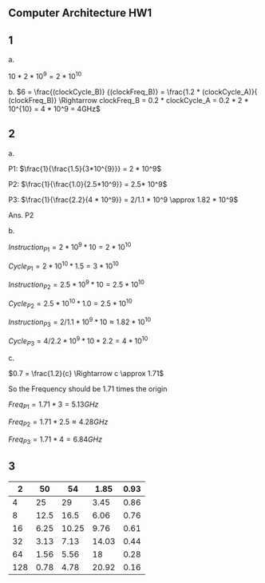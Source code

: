 ## Computer Architecture HW1

## 1

a. 

$10 * 2 * 10^9 = 2 * 10^{10}$

b. $6 = \frac{(clockCycle_B)} {(clockFreq_B)} = \frac{1.2 * (clockCycle_A)}{ (clockFreq_B)} \Rightarrow clockFreq_B = 0.2 * clockCycle_A = 0.2 * 2 * 10^{10} = 4 * 10^9 = 4GHz$

## 2

a. 

P1: $\frac{1}{\frac{1.5}{3*10^{9}}} = 2 * 10^9$

P2: $\frac{1}{\frac{1.0}{2.5*10^9}} = 2.5* 10^9$

P3: $\frac{1}{\frac{2.2}{4 * 10^9}} = 2/1.1 * 10^9 \approx 1.82 * 10^9$

Ans. P2

b.

$Instruction_{P1} = 2 * 10^9 * 10 = 2 * 10 ^ {10}$

$Cycle_{P1} = 2 * 10^{10} * 1.5 = 3 * 10 ^{10}$

$Instruction_{P2} = 2.5 * 10^9 * 10 = 2.5 * 10^{10}$

$Cycle_{P2} = 2.5 * 10 ^ {10} * 1.0 = 2.5 * 10^{10}$

$Instruction_{P3} = 2 / 1.1 * 10^9 * 10 \approx 1.82 * 10^{10}$

$Cycle_{P3} = 4 / 2.2 * 10^9 * 10 * 2.2 = 4 * 10^{10}$

 c.

$0.7 = \frac{1.2}{c} \Rightarrow c \approx 1.71$

So the Frequency should be 1.71 times the origin

$Freq_{P1} = 1.71 * 3 = 5.13GHz$

$Freq_{P2} = 1.71 * 2.5 \approx 4.28GHz$

$Freq_{P3} = 1.71 * 4 = 6.84GHz$ 

## 3

| 2    | 50   | 54    | 1.85  | 0.93 |
| ---- | ---- | ----- | ----- | ---- |
| 4    | 25   | 29    | 3.45  | 0.86 |
| 8    | 12.5 | 16.5  | 6.06  | 0.76 |
| 16   | 6.25 | 10.25 | 9.76  | 0.61 |
| 32   | 3.13 | 7.13  | 14.03 | 0.44 |
| 64   | 1.56 | 5.56  | 18    | 0.28 |
| 128  | 0.78 | 4.78  | 20.92 | 0.16 |

